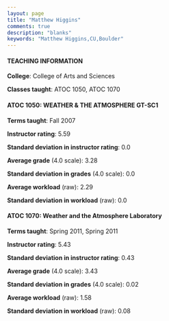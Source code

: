 ```yaml
---
layout: page
title: "Matthew Higgins" 
comments: true
description: "blanks"
keywords: "Matthew Higgins,CU,Boulder"
---
```

<head>
<script src="https://ajax.googleapis.com/ajax/libs/jquery/2.1.3/jquery.min.js"></script>
<script src="https://dl.dropboxusercontent.com/s/pc42nxpaw1ea4o9/highcharts.js?dl=0"></script>
<!-- <script src="../assets/js/highcharts.js"></script> -->
<style type="text/css">@font-face {
	font-family: "Bebas Neue";
	src: url(https://www.filehosting.org/file/details/544349/BebasNeue Regular.otf) format("opentype");
	}
	h1.Bebas { 
		font-family: "Bebas Neue", Verdana, Tahoma;
	}
</style>
</head>
	   
#### TEACHING INFORMATION

**College**: College of Arts and Sciences

**Classes taught**: ATOC 1050, ATOC 1070

#### ATOC 1050: WEATHER & THE ATMOSPHERE GT-SC1

**Terms taught**: Fall 2007

**Instructor rating**: 5.59

**Standard deviation in instructor rating**: 0.0

**Average grade** (4.0 scale): 3.28

**Standard deviation in grades** (4.0 scale): 0.0

**Average workload** (raw): 2.29

**Standard deviation in workload** (raw): 0.0

#### ATOC 1070: Weather and the Atmosphere Laboratory

**Terms taught**: Spring 2011, Spring 2011

**Instructor rating**: 5.43

**Standard deviation in instructor rating**: 0.43

**Average grade** (4.0 scale): 3.43

**Standard deviation in grades** (4.0 scale): 0.02

**Average workload** (raw): 1.58

**Standard deviation in workload** (raw): 0.08

